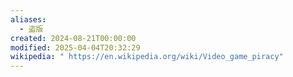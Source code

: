 ```yaml
---
aliases:
  - 盗版
created: 2024-08-21T00:00:00
modified: 2025-04-04T20:32:29
wikipedia: " https://en.wikipedia.org/wiki/Video_game_piracy"
---
```

